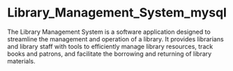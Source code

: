 # Library_Management_System_mysql
The Library Management System is a software application designed to streamline the management and operation of a library. It provides librarians and library staff with tools to efficiently manage library resources, track books and patrons, and facilitate the borrowing and returning of library materials.
